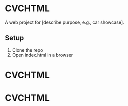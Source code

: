 # CVCHTML

A web project for [describe purpose, e.g., car showcase].

## Setup
1. Clone the repo
2. Open index.html in a browser
# CVCHTML
# CVCHTML

